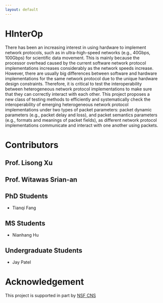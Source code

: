 ```yaml
---
layout: default
---
```


# HInterOp

There has been an increasing interest in using hardware to implement network protocols, such as in ultra-high-speed networks (e.g., 40Gbps, 100Gbps) for scientific data movement. This is mainly because the processor overhead caused by the current software network protocol implementations increases considerably as the network speeds increase. However, there are usually big differences between software and hardware implementations for the same network protocol due to the unique hardware design constraints. Therefore, it is critical to test the interoperability between heterogeneous network protocol implementations to make sure that they can correctly interact with each other. This project proposes a new class of testing methods to efficiently and systematically check the interoperability of emerging heterogeneous network protocol implementations under two types of packet parameters: packet dynamic parameters (e.g., packet delay and loss), and packet semantics parameters (e.g., formats and meanings of packet fields), as different network protocol implementations communicate and interact with one another using packets. 

# Contributors

## Prof. Lisong Xu

## Prof. Witawas Srian-an


## PhD Students

- Tianqi Fang

## MS Students

- Nianhang Hu

## Undergraduate Students 

- Jay Patel


# Acknowledgement

This project is supported in part by [NSF CNS](https://www.nsf.gov/awardsearch/showAward?AWD_ID=2135539)
